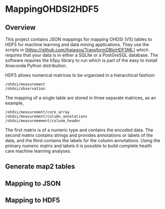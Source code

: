 # MappingOHDSI2HDF5

## Overview

This project contains  JSON mappings for mapping OHDSI (V5) tables to HDF5 
for machine learning and data mining applications. They use the scripts in
[https://github.com/jhajagos/TransformDBtoHDF5ML]
which requires that your data is in either a SQLite or a PostGreSQL database.
The software requires the h5py library to run which is part of the easy to 
install Anaconda Python distribution.

HDF5 allows numerical matrices to be organized in a hierarchical fashion:
```
/ohdsi/measurement
/ohdsi/observation
```

The mapping of a single table are stored in three separate matrices, as an example,
```
/ohdsi/measurement/core_array
/ohdsi/measurement/column_annotations
/ohdsi/measuremement/colunm_header
```
The first matrix is of a numeric type and contains the encoded data. 
The second matrix contains strings and provides annotations or labels of the 
data, and the third contains the labels for the column annotations. Using the primary 
numeric matrix and labels it is possible to build complete health care machine learning
analyses.

## Generate map2 tables

## Mapping to JSON


## Mapping to HDF5
